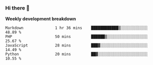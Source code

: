 ### Hi there 👋


**Weekly development breakdown**

<!--START_SECTION:waka-->
```text
Markdown              1 hr 36 mins    ████████████▒░░░░░░░░░░░░   48.89 % 
PHP                   50 mins         ██████▒░░░░░░░░░░░░░░░░░░   25.67 % 
JavaScript            28 mins         ███▓░░░░░░░░░░░░░░░░░░░░░   14.49 % 
Python                20 mins         ██▓░░░░░░░░░░░░░░░░░░░░░░   10.55 % 
```
<!--END_SECTION:waka-->
